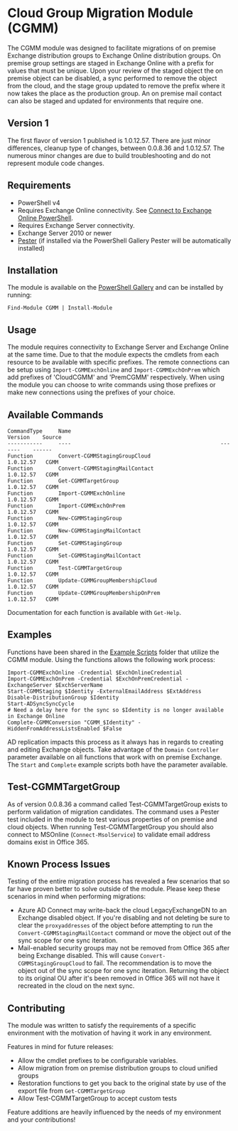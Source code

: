# Cloud Group Migration Module (CGMM)

The CGMM module was designed to facilitate migrations of on premise Exchange distribution groups to Exchange Online distribution groups.  On premise group settings are staged in Exchange Online with a prefix for values that must be unique.  Upon your review of the staged object the on premise object can be disabled, a sync performed to remove the object from the cloud, and the stage group updated to remove the prefix where it now takes the place as the production group. An on premise mail contact can also be staged and updated for environments that require one.

## Version 1

The first flavor of version 1 published is 1.0.12.57.  There are just minor differences, cleanup type of changes, between 0.0.8.36 and 1.0.12.57.  The numerous minor changes are due to build troubleshooting and do not represent module code changes.

## Requirements

* PowerShell v4
* Requires Exchange Online connectivity.  See [Connect to Exchange Online PowerShell](https://technet.microsoft.com/en-us/library/jj984289(v=exchg.160).aspx).
* Requires Exchange Server connectivity.
* Exchange Server 2010 or newer
* [Pester](https://github.com/pester/Pester) (if installed via the PowerShell Gallery Pester will be automatically installed)

## Installation

The module is available on the [PowerShell Gallery](https://www.powershellgallery.com/packages/cgmm) and can be installed by running:

`Find-Module CGMM | Install-Module`

## Usage

The module requires connectivity to Exchange Server and Exchange Online at the same time.  Due to that the module expects the cmdlets from each resource to be available with specific prefixes.  The remote connections can be setup using `Import-CGMMExchOnline` and `Import-CGMMExchOnPrem` which add prefixes of 'CloudCGMM' and 'PremCGMM' respectively.  When using the module you can choose to write commands using those prefixes or make new connections using the prefixes of your choice.

## Available Commands

    CommandType     Name                                               Version    Source
    -----------     ----                                               -------    ------
    Function        Convert-CGMMStagingGroupCloud                      1.0.12.57   CGMM
    Function        Convert-CGMMStagingMailContact                     1.0.12.57   CGMM
    Function        Get-CGMMTargetGroup                                1.0.12.57   CGMM
    Function        Import-CGMMExchOnline                              1.0.12.57   CGMM
    Function        Import-CGMMExchOnPrem                              1.0.12.57   CGMM
    Function        New-CGMMStagingGroup                               1.0.12.57   CGMM
    Function        New-CGMMStagingMailContact                         1.0.12.57   CGMM
    Function        Set-CGMMStagingGroup                               1.0.12.57   CGMM
    Function        Set-CGMMStagingMailContact                         1.0.12.57   CGMM
    Function        Test-CGMMTargetGroup                               1.0.12.57   CGMM
    Function        Update-CGMMGroupMembershipCloud                    1.0.12.57   CGMM
    Function        Update-CGMMGroupMembershipOnPrem                   1.0.12.57   CGMM

Documentation for each function is available with `Get-Help`.

## Examples

Functions have been shared in the [Example Scripts](https://github.com/Rick-2CA/CGMM/tree/master/ExampleScripts) folder that utilize the CGMM module.  Using the functions allows the following work process:

    Import-CGMMExchOnline -Credential $ExchOnlineCredential
    Import-CGMMExchOnPrem -Credential $ExchOnPremCredential -ExchangeServer $ExchServerName
    Start-CGMMStaging $Identity -ExternalEmailAddress $ExtAddress
    Disable-DistributionGroup $Identity
    Start-ADSyncSyncCycle
    # Need a delay here for the sync so $Identity is no longer available in Exchange Online
    Complete-CGMMConversion "CGMM_$Identity" -HiddenFromAddressListsEnabled $False

AD replication impacts this process as it always has in regards to creating and editing Exchange objects.  Take advantage of the `Domain Controller` parameter available on all functions that work with on premise Exchange.  The `Start` and `Complete` example scripts both have the parameter available.

## Test-CGMMTargetGroup

As of version 0.0.8.36 a command called Test-CGMMTargetGroup exists to perform validation of migration candidates.  The command uses a Pester test included in the module to test various properties of on premise and cloud objects.  When running Test-CGMMTargetGroup you should also connect to MSOnline (`Connect-MsolService`) to validate email address domains exist in Office 365.

## Known Process Issues

Testing of the entire migration process has revealed a few scenarios that so far have proven better to solve outside of the module.  Please keep these scenarios in mind when performing migrations:

* Azure AD Connect may write-back the cloud LegacyExchangeDN to an Exchange disabled object.  If you're disabling and not deleting be sure to clear the `proxyaddresses` of the object before attempting to run the `Convert-CGMMStagingMailContact` command or move the object out of the sync scope for one sync iteration.
* Mail-enabled security groups may not be removed from Office 365 after being Exchange disabled.  This will cause `Convert-CGMMStagingGroupCloud` to fail.  The recommendation is to move the object out of the sync scope for one sync iteration.  Returning the object to its original OU after it's been removed in Office 365 will not have it recreated in the cloud on the next sync.

## Contributing

The module was written to satisfy the requirements of a specific environment with the motivation of having it work in any environment.

Features in mind for future releases:

* Allow the cmdlet prefixes to be configurable variables.
* Allow migration from on premise distribution groups to cloud unified groups
* Restoration functions to get you back to the original state by use of the export file from `Get-CGMMTargetGroup`
* Allow Test-CGMMTargetGroup to accept custom tests

Feature additions are heavily influenced by the needs of my environment and your contributions!
